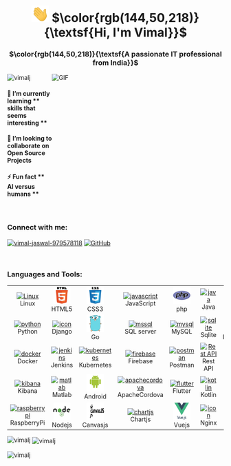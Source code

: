 <marquee behavior="scroll" direction="up">
<h1 align="center">
<img src="https://www.animatedimages.org/data/media/1160/animated-earth-image-0021.gif" width="25">
$\color{rgb(144,50,218)}{\textsf{𝐇𝐞𝐥𝐥𝐨 World!}}$
<img  src="https://www.animatedimages.org/data/media/107/animated-dancing-image-0333.gif" width="70" height="70" />
</h1>
</marquee>

<h1 align="center"> <img src="GIF/Hi.gif" width="40" />
$\color{rgb(144,50,218)}{\textsf{Hi, I'm Vimal}}$  </h1>
<h3 align="center"><I></I> $\color{rgb(144,50,218)}{\textsf{A passionate IT professional from India}}$ </I></h3>

<img align="right" height="300" width="400" alt="GIF" src="https://raw.githubusercontent.com/vimalj/vimalj/master/GIF/mygif.gif">

<p align="left"> <img src="https://komarev.com/ghpvc/?username=vimalj&label=Profile%20views&color=0e75b6&style=flat" alt="vimalj" /> </p>

<h4>🌱 I’m currently learning ** skills that seems interesting **</h4>

<h4>🤝 I’m looking to collaborate on Open Source Projects </h4>

<h4>⚡ Fun fact ** AI versus humans ** </h4>

<br>

<h3 align="left">Connect with me:</h3>

<a href="https://www.linkedin.com/in/vimal-jaswal-979578118/" target="blank">
<img align="center" src="https://raw.githubusercontent.com/rahuldkjain/github-profile-readme-generator/master/src/images/icons/Social/linked-in-alt.svg" alt="vimal-jaswal-979578118" height="25" width="25" /></a>

<a href="https://github.com/vimalj/" target="_blank" rel="noreferrer">
<img align="center" src="https://techstack-generator.vercel.app/github-icon.svg" width="50" height="50" alt="GitHub" />
</a> 
</p>

<br>

<h3 align="left">Languages and Tools:</h3>

<table>

<tr>

  <td align="center" width="96">
        <a href="https://www.linux.org/" target="_blank" rel="noreferrer">
        <img src="https://skillicons.dev/icons?i=linux" width="40" height="40" alt="Linux" /></a>
        <br> Linux
  </td>

  <td align="center" width="96">
    <a href="https://www.w3.org/html/" target="_blank" rel="noreferrer"> <img src="https://raw.githubusercontent.com/devicons/devicon/master/icons/html5/html5-original-wordmark.svg" alt="html5" width="40" 
     height="40"/> </a>
    <br> HTML5 
  </td> 

  <td align="center" width="96">
    <a href="https://www.w3schools.com/css/" target="_blank" rel="noreferrer"> <img src="https://raw.githubusercontent.com/devicons/devicon/master/icons/css3/css3-original-wordmark.svg" alt="css3" 
     width="40" height="40"/> </a> 
    <br> CSS3 
  </td>

  <td align="center" width="96">
    <a href="https://developer.mozilla.org/en-US/docs/Web/JavaScript" target="_blank" rel="noreferrer"> <img src="https://techstack-generator.vercel.app/js-icon.svg" alt="javascript" width="40" 
     height="40"/> </a>
    <br> JavaScript
  </td> 

  <td align="center" width="96">
    <a href="https://www.php.net" target="_blank" rel="noreferrer"> <img src="https://raw.githubusercontent.com/devicons/devicon/master/icons/php/php-original.svg" alt="php" width="40" height="40"/> </a> 
    <br> php 
  </td>

  <td align="center" width="96">
    <a href="https://www.java.com" target="_blank" rel="noreferrer"> <img src="https://techstack-generator.vercel.app/java-icon.svg" alt="java" width="40" height="40"/> </a> 
    <br> Java 
  </td>


  <td align="center" width="96">
    <a href="https://www.cprogramming.com/" target="_blank" rel="noreferrer"> <img src="https://raw.githubusercontent.com/devicons/devicon/master/icons/c/c-original.svg" alt="c" width="40" height="40"/> 
     </a><br> C 
  </td>

  <td align="center" width="96">
      <a href="https://www.w3schools.com/cpp/" target="_blank" rel="noreferrer"> <img src="https://techstack-generator.vercel.app/cpp-icon.svg" alt="cplusplus" width="40" height="40"/> </a>
      <br> C++ 
  </td>

  <td align="center" width="96">
      <a href="https://www.w3schools.com/cs/" target="_blank" rel="noreferrer"> <img src="https://techstack-generator.vercel.app/csharp-icon.svg" alt="csharp" width="40" height="40"/> </a>
      <br> C# 
  </td>
</tr>

<tr>
  <td align="center" width="96">
    <a href="https://www.python.org" target="_blank" rel="noreferrer"> <img src="https://techstack-generator.vercel.app/python-icon.svg" alt="python" width="40" height="40"/> </a>
    <br> Python 
  </td>

  <td align="center" width="96">
      <a href="https://www.djangoproject.com/" target="_blank" rel="noreferrer">
      <img src="https://techstack-generator.vercel.app/django-icon.svg" alt="icon" width="40" height="40"/></a>
      <br>Django
  </td>

  <td align="center" width="96">
    <a href="https://golang.org" target="_blank" rel="noreferrer"> <img src="https://raw.githubusercontent.com/devicons/devicon/master/icons/go/go-original.svg" alt="go" width="40" height="40"/> </a> 
    <br> Go
  </td>

  <td align="center" width="96">
    <a href="https://www.microsoft.com/en-us/sql-server" target="_blank" rel="noreferrer"> <img src="https://www.svgrepo.com/show/303229/microsoft-sql-server-logo.svg" alt="mssql" width="40" height="40"/>       </a>
    <br> SQL server 
  </td>

  <td align="center" width="96">
    <a href="https://www.mysql.com/" target="_blank" rel="noreferrer"> <img src="https://techstack-generator.vercel.app/mysql-icon.svg" alt="mysql" width="40" height="40"/> </a> 
    <br> MySQL 
  </td>

  <td align="center" width="96">
     <a href="https://www.sqlite.org/" target="_blank" rel="noreferrer"> <img src="https://www.vectorlogo.zone/logos/sqlite/sqlite-icon.svg" alt="sqlite" width="40" height="40"/> </a> 
     <br> Sqlite
  </td>



  
  <td align="center" width="96">
    <a href="https://www.postgresql.org" target="_blank" rel="noreferrer"> <img src="https://raw.githubusercontent.com/devicons/devicon/master/icons/postgresql/postgresql-original-wordmark.svg"     
      alt="postgresql" width="40" height="40"/> </a> <br> PostgreSQL
  </td>

   <td align="center" width="96">
      <a href="https://azure.microsoft.com/en-in/" target="_blank" rel="noreferrer"> <img src="https://www.vectorlogo.zone/logos/microsoft_azure/microsoft_azure-icon.svg" alt="azure" width="40" 
       height="40"/> 
      </a> <br> Azure
   </td>

   <td align="center" width="96">
    <a href="https://cloud.google.com" target="_blank" rel="noreferrer"> <img src="https://www.vectorlogo.zone/logos/google_cloud/google_cloud-icon.svg" alt="gcp" width="40" height="40"/> </a><br> Google 
     Cloud 
   </td>
</tr>

<tr>
 <td align="center" width="96">
    <a href="https://www.docker.com/" target="_blank" rel="noreferrer"> <img src="https://techstack-generator.vercel.app/docker-icon.svg" alt="docker" width="40" height="40"/> </a> <br> Docker 
 </td>

  <td align="center" width="96">
    <a href="https://www.jenkins.io" target="_blank" rel="noreferrer"> <img src="https://www.vectorlogo.zone/logos/jenkins/jenkins-icon.svg" alt="jenkins" width="40" height="40"/> </a> <br> Jenkins 
  </td>

  <td align="center" width="96">
    <a href="https://kubernetes.io" target="_blank" rel="noreferrer"> <img src="https://techstack-generator.vercel.app/kubernetes-icon.svg" alt="kubernetes" width="40" height="40"/> </a><br> Kubernetes 
   </td>

  <td align="center" width="96">
    <a href="https://firebase.google.com/" target="_blank" rel="noreferrer"> <img src="https://www.vectorlogo.zone/logos/firebase/firebase-icon.svg" alt="firebase" width="40" height="40"/> </a> 
     <br>Firebase 
  </td>

  <td align="center" width="96">
    <a href="https://postman.com" target="_blank" rel="noreferrer"> <img src="https://www.vectorlogo.zone/logos/getpostman/getpostman-icon.svg" alt="postman" width="40" height="40"/> </a><br> Postman 
  </td>


  <td align="center" width="96">
      <a href="https://www.ibm.com/topics/rest-apis" target="_blank" rel="noreferrer"> 
      <img src="https://techstack-generator.vercel.app/restapi-icon.svg" width="40" height="40" alt="Rest API" /></a>
      <br>Rest API
  </td>

  <td align="center" width="96">
    <a href="https://www.cypress.io" target="_blank" rel="noreferrer"> <img src="https://raw.githubusercontent.com/simple-icons/simple-icons/6e46ec1fc23b60c8fd0d2f2ff46db82e16dbd75f/icons/cypress.svg" 
     alt="cypress" width="40" height="40"/> </a> <br> Cypress 
  </td>


  <td align="center" width="96">
    <a href="https://www.selenium.dev" target="_blank" rel="noreferrer"> <img src="https://raw.githubusercontent.com/detain/svg-logos/780f25886640cef088af994181646db2f6b1a3f8/svg/selenium-logo.svg" 
     alt="selenium" width="40" height="40"/> </a>
    <br> Selenium
  </td>


  <td align="center" width="96">
    <a href="https://grafana.com" target="_blank" rel="noreferrer"> <img src="https://www.vectorlogo.zone/logos/grafana/grafana-icon.svg" alt="grafana" width="40" height="40"/> </a><br> Grafana 
  </td>

</tr>


<tr>
  <td align="center" width="96">
    <a href="https://www.elastic.co/kibana" target="_blank" rel="noreferrer"> <img src="https://www.vectorlogo.zone/logos/elasticco_kibana/elasticco_kibana-icon.svg" alt="kibana" width="40" height="40"/> 
     </a> <br> Kibana 
  </td> 

  <td align="center" width="96">
    <a href="https://www.mathworks.com/" target="_blank" rel="noreferrer"> <img src="https://upload.wikimedia.org/wikipedia/commons/2/21/Matlab_Logo.png" alt="matlab" width="40" height="40"/> </a> <br> 
     Matlab 
  </td>

  <td align="center" width="96">
    <a href="https://developer.android.com" target="_blank" rel="noreferrer"> 
    <img src="https://raw.githubusercontent.com/devicons/devicon/master/icons/android/android-original-wordmark.svg" alt="android" width="40" height="40"/> </a> <br>Android
  </td>



  <td align="center" width="96">
    <a href="https://cordova.apache.org/" target="_blank" rel="noreferrer"> <img src="https://www.vectorlogo.zone/logos/apache_cordova/apache_cordova-icon.svg" alt="apachecordova" width="40" height="40"/> 
      </a> <br>ApacheCordova
  </td>


  <td align="center" width="96">
    <a href="https://flutter.dev" target="_blank" rel="noreferrer"> <img src="https://www.vectorlogo.zone/logos/flutterio/flutterio-icon.svg" alt="flutter" width="40" height="40"/> </a> <br> Flutter
  </td>


  <td align="center" width="96">
    <a href="https://kotlinlang.org" target="_blank" rel="noreferrer"> <img src="https://www.vectorlogo.zone/logos/kotlinlang/kotlinlang-icon.svg" alt="kotlin" width="40" height="40"/> </a> <br> Kotlin 
  </td>

  <td align="center" width="96">
     <a href="https://reactjs.org/" target="_blank" rel="noreferrer"> <img src="https://raw.githubusercontent.com/devicons/devicon/master/icons/react/react-original-wordmark.svg" alt="react" width="40" 
     height="40"/> </a> <br> React 
  </td>

  <td align="center" width="96">
      <a href="https://reactnative.dev/" target="_blank" rel="noreferrer"> <img src="https://reactnative.dev/img/header_logo.svg" alt="reactnative" width="40" height="40"/> </a> <br> ReactNative 
  </td>

  <td align="center" width="96">
     <a href="https://www.arduino.cc/" target="_blank" rel="noreferrer"> <img src="https://cdn.worldvectorlogo.com/logos/arduino-1.svg" alt="arduino" width="40" height="40"/> </a> Arduino<br> 
  </td>

</tr>
<tr>
   <td align="center" width="96">
    <a href="https://www.raspberrypi.com/" target="_blank" rel="noreferrer"> <img src="https://techstack-generator.vercel.app/raspberrypi-icon.svg" alt="raspberrypi" width="40" height="40"/> </a> 
    RaspberryPi<br> 
   </td>


  <td align="center" width="96">
    <a href="https://nodejs.org" target="_blank" rel="noreferrer"> <img src="https://raw.githubusercontent.com/devicons/devicon/master/icons/nodejs/nodejs-original-wordmark.svg" alt="nodejs" width="40" height="40"/> </a> <br> Nodejs 
  </td>

   <td align="center" width="96">
   <a href="https://canvasjs.com" target="_blank" rel="noreferrer"> <img src="https://raw.githubusercontent.com/Hardik0307/Hardik0307/master/assets/canvasjs-charts.svg" alt="canvasjs" width="40" height="40"/> </a> <br> Canvasjs 
   </td>

   <td align="center" width="96">
   <a href="https://www.chartjs.org" target="_blank" rel="noreferrer"> <img src="https://www.chartjs.org/media/logo-title.svg" alt="chartjs" width="40" height="40"/> </a><br> Chartjs
   </td>


  <td align="center" width="96">
    <a href="https://vuejs.org/" target="_blank" rel="noreferrer"> <img src="https://raw.githubusercontent.com/devicons/devicon/master/icons/vuejs/vuejs-original-wordmark.svg" alt="vuejs" width="40" 
     height="40"/> 
    </a> <br> Vuejs
  </td>

  <td align="center" width="96">
      <a href="https://nginx.org/en/" target="_blank" rel="noreferrer">
        <img src="https://techstack-generator.vercel.app/nginx-icon.svg" alt="icon" width="40" height="40" /></a>
      <br>Nginx
  </td>


  <td align="center" width="96">
      <a href="https://getbootstrap.com" target="_blank" rel="noreferrer"> <img src="https://raw.githubusercontent.com/devicons/devicon/master/icons/bootstrap/bootstrap-plain-wordmark.svg" alt="bootstrap" 
      width="40" height="40"/> </a><br>Bootstrap
    </td>

  <td align="center" width="96">
       <a href="https://jquery.com/" target="_blank" rel="noreferrer">
      <img src="https://skillicons.dev/icons?i=jquery" width="48" height="40" alt="jquery" /> </a>
      <br>JQuery
    </td>

  <td align="center" width="96">
         <a href="https://www.asp.net/" target="_blank" rel="noreferrer">
        <img src="https://skillicons.dev/icons?i=dotnet" width="48" height="40" alt="ASP.NET Core" /></a>
        <br>ASP.NET
  </td>

</tr>

</table>





<p><img align="left" src="https://github-readme-stats.vercel.app/api/top-langs?username=vimalj&show_icons=true&locale=en&layout=compact" alt="vimalj" /></p>

<p>&nbsp;<img align="center" src="https://github-readme-stats.vercel.app/api?username=vimalj&show_icons=true&locale=en" alt="vimalj" /></p>

<p><img align="center" src="https://github-readme-streak-stats.herokuapp.com/?user=vimalj&" alt="vimalj" /></p>

<!--- <img src="GIF/dino.gif" style="display: block; opacity: 1;" /> --->
